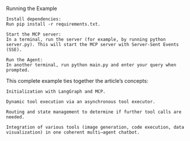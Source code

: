 Running the Example

    Install dependencies:
    Run pip install -r requirements.txt.

    Start the MCP server:
    In a terminal, run the server (for example, by running python server.py). This will start the MCP server with Server-Sent Events (SSE).

    Run the Agent:
    In another terminal, run python main.py and enter your query when prompted.

This complete example ties together the article’s concepts:

    Initialization with LangGraph and MCP.

    Dynamic tool execution via an asynchronous tool executor.

    Routing and state management to determine if further tool calls are needed.

    Integration of various tools (image generation, code execution, data visualization) in one coherent multi–agent chatbot.